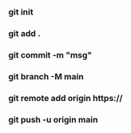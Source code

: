 ### git init
### git add .
### git commit -m "msg"
### git branch -M main
### git remote add origin https://
### git push -u origin main